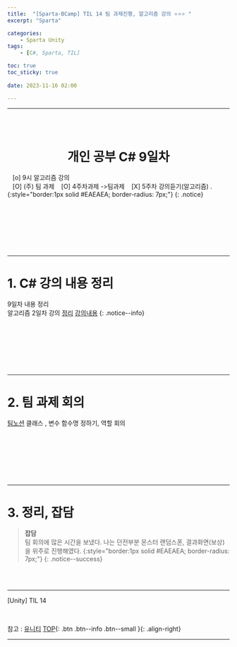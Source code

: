```yaml
---
title:  "[Sparta-BCamp] TIL 14 팀 과제진행, 알고리즘 강의 ⭐⭐⭐ "
excerpt: "Sparta"

categories:
    - Sparta Unity
tags:
    - [C#, Sparta, TIL]

toc: true
toc_sticky: true
 
date: 2023-11-16 02:00

---
```

- - -

<BR><BR>

<center><H1> 개인 공부 C# 9일차   </H1></center>

&nbsp;&nbsp; [o] 9시 알고리즘 강의  
&nbsp;&nbsp; [O] (주) 팀 과제 
&nbsp;&nbsp; [O] 4주차과제 ->팀과제 
&nbsp;&nbsp; [X] 5주차 강의듣기(알고리즘) .  
{:style="border:1px solid #EAEAEA; border-radius: 7px;"}
{: .notice}

<br><br><br><br><br><br>
- - - 

# 1. C# 강의 내용 정리
9일차 내용 정리  
알고리즘 2일차 강의 
[정리](https://levell1.github.io/algorithm/Algorithm1/)
[강의내용](https://teamsparta.notion.site/231116-2-8d5e5bb8756442309604d490021ecd51)
{: .notice--info}

<br><br><br><br><br><br>
- - - 

# 2. 팀 과제 회의
[팀노션](https://www.notion.so/7-be1b6c78efb24cf59fd06bcbe1c35027#6a28c4f0417e4403b206e3bcf9800ded)
클래스 , 변수 함수명 정하기, 역할 회의

<br><br><br><br><br><br>
- - - 

# 3. 정리, 잡담

> **잡담**  
팀 회의에 많은 시간을 보냈다. 나는 던전부분 몬스터 랜덤스폰, 결과화면(보상)을 위주로 진행해였다. 
{:style="border:1px solid #EAEAEA; border-radius: 7px;"}
{: .notice--success}  

<br><br>
- - - 

[Unity] TIL 14

<br>

참고 : [유니티](https://docs.unity3d.com/kr/)
[TOP](#){: .btn .btn--info .btn--small }{: .align-right}
<br>
- - -
